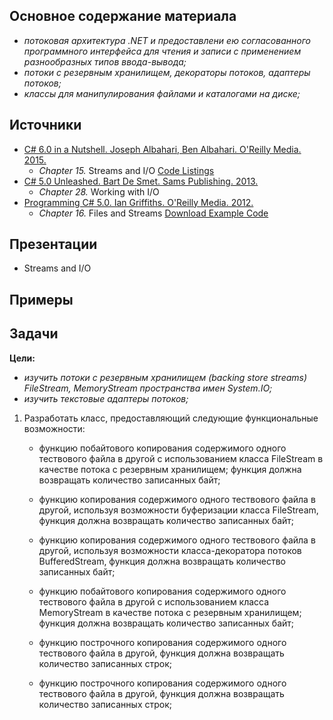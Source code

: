 ## Основное содержание материала

- *потоковая архитектура .NET и предоставлени ею согласованного программного интерфейса для чтения и записи с применением разнообразных типов ввода-вывода;*
- *потоки с резервным хранилищем, декораторы потоков, адаптеры потоков;*
- *классы для манипулирования файлами и каталогами на диске;*

## Источники 

- [C# 6.0 in a Nutshell. Joseph Albahari, Ben Albahari. O'Reilly Media. 2015.](http://shop.oreilly.com/product/0636920040323.do)
   - *Chapter 15.* Streams and I/O [Code Listings](http://www.albahari.com/nutshell/cs5ch15.aspx)
- [C# 5.0 Unleashed. Bart De Smet. Sams Publishing. 2013.](https://www.goodreads.com/book/show/16284093-c-5-0-unleashed)
   - *Chapter 28.* Working with I/O 
- [Programming C# 5.0. Ian Griffiths. O'Reilly Media. 2012.](http://shop.oreilly.com/product/0636920024064.do)
   - *Chapter 16.* Files and Streams [Download Example Code](https://resources.oreilly.com/examples/0636920024064/blob/master/Ch16.zip)

## Презентации 
- Streams and I/O

## Примеры

## Задачи  
**Цели:** 
- *изучить потоки с резервным хранилищем (backing store streams) FileStream, MemoryStream пространства имен System.IO;*
- *изучить текстовые адаптеры потоков;*
 
1. Разработать класс, предоставляющий следующие функциональные возможности: 
   - функцию побайтового копирования содержимого одного тествового файла в другой с использованием класса FileStream в качестве потока с резервным хранилищем; функция должна возвращать количество записанных байт;
   - функцию копирования содержимого одного тествового файла в другой, используя возможности буферизации класса FileStream, функция должна возвращать количество записанных байт;
   - функцию копирования содержимого одного тествового файла в другой, используя возможности класса-декоратора потоков BufferedStream, функция должна возвращать количество записанных байт;
   - функцию побайтового копирования содержимого одного тествового файла в другой с использованием класса MemoryStream в качестве потока с резервным хранилищем; функция должна возвращать количество записанных байт;
   
   
   - функцию построчного копирования содержимого одного тествового файла в другой, функция должна возвращать количество записанных строк; 
   - функцию построчного копирования содержимого одного тествового файла в другой, функция должна возвращать количество записанных строк; 
